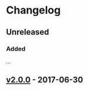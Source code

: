 # Changelog

## Unreleased

### Added

...

## [v2.0.0] - 2017-06-30

[v2.0.0]: https://github.com/Symplify/Symplify/compare/v1.5.0...v2.0.0